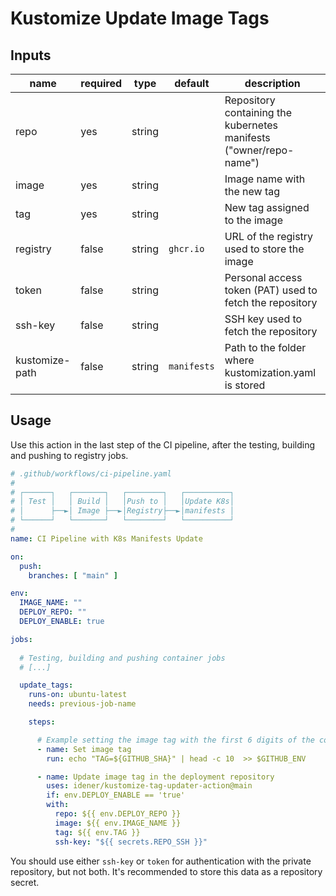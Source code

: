 # Kustomize Update Image Tags

## Inputs

| name          | required | type   | default         | description |
| ------------  | ---      | ------ | --------------- | ----------- |
| repo          | yes      | string |                 | Repository containing the kubernetes manifests ("owner/repo-name")
| image         | yes      | string |                 | Image name with the new tag
| tag           | yes      | string |                 | New tag assigned to the image
| registry      | false    | string | `ghcr.io`       | URL of the registry used to store the image
| token         | false    | string |                 | Personal access token (PAT) used to fetch the repository
| ssh-key       | false    | string |                 | SSH key used to fetch the repository
| kustomize-path| false    | string | `manifests`     | Path to the folder where kustomization.yaml is stored

## Usage

Use this action in the last step of the CI pipeline, after the testing, building and pushing to registry jobs.

```yaml
# .github/workflows/ci-pipeline.yaml
#
# ┌──────┐   ┌───────┐   ┌────────┐   ┌──────────┐
# │ Test │   │ Build │   │Push to │   │Update K8s│
# │      ├──►│ Image ├──►│Registry├──►│manifests │
# └──────┘   └───────┘   └────────┘   └──────────┘
# 
name: CI Pipeline with K8s Manifests Update

on:
  push:
    branches: [ "main" ]

env:
  IMAGE_NAME: ""
  DEPLOY_REPO: ""
  DEPLOY_ENABLE: true

jobs:
  
  # Testing, building and pushing container jobs
  # [...]

  update_tags:
    runs-on: ubuntu-latest
    needs: previous-job-name

    steps:

      # Example setting the image tag with the first 6 digits of the commit SHA sum
      - name: Set image tag
        run: echo "TAG=${GITHUB_SHA}" | head -c 10  >> $GITHUB_ENV

      - name: Update image tag in the deployment repository
        uses: idener/kustomize-tag-updater-action@main
        if: env.DEPLOY_ENABLE == 'true'
        with:
          repo: ${{ env.DEPLOY_REPO }}
          image: ${{ env.IMAGE_NAME }}
          tag: ${{ env.TAG }}
          ssh-key: "${{ secrets.REPO_SSH }}"
```

You should use either `ssh-key` or `token` for authentication with the private repository, but not both. It's recommended to store this data as a repository secret.
